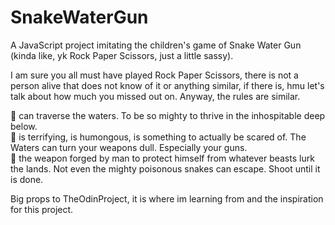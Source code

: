 # SnakeWaterGun

A JavaScript project imitating the children's game of Snake Water Gun (kinda like, yk Rock Paper Scissors, just a little sassy).

I am sure you all must have played Rock Paper Scissors, there is not a person alive that does not know of it or anything similar, if there is, hmu let's talk about how much you missed out on. Anyway, the rules are similar.
<br>

:snake: can traverse the waters. To be so mighty to thrive in the inhospitable deep below.
<br>
:ocean: is terrifying, is humongous, is something to actually be scared of. The Waters can turn your weapons dull. Especially your guns.
<br>
:gun: the weapon forged by man to protect himself from whatever beasts lurk the lands. Not even the mighty poisonous snakes can escape. Shoot until it is done.


Big props to TheOdinProject, it is where im learning from and the inspiration for this project.
